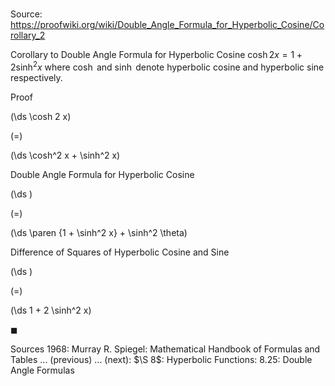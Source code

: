 # 

Source: https://proofwiki.org/wiki/Double_Angle_Formula_for_Hyperbolic_Cosine/Corollary_2

Corollary to Double Angle Formula for Hyperbolic Cosine
$\cosh 2 x = 1 + 2 \sinh^2 x$
where $\cosh$ and $\sinh$ denote hyperbolic cosine and hyperbolic sine respectively.


Proof













\(\ds \cosh 2 x\)

\(=\)







\(\ds \cosh^2 x + \sinh^2 x\)





Double Angle Formula for Hyperbolic Cosine














\(\ds \)

\(=\)







\(\ds \paren {1 + \sinh^2 x} + \sinh^2 \theta\)





Difference of Squares of Hyperbolic Cosine and Sine














\(\ds \)

\(=\)







\(\ds 1 + 2 \sinh^2 x\)









$\blacksquare$


Sources
1968: Murray R. Spiegel: Mathematical Handbook of Formulas and Tables ... (previous) ... (next): $\S 8$: Hyperbolic Functions: $8.25$: Double Angle Formulas




